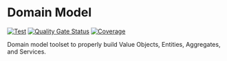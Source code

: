 # Domain Model

[![Test](https://github.com/ComplexHeart/py-domain-model/actions/workflows/test.yml/badge.svg)](https://github.com/ComplexHeart/py-domain-model/actions/workflows/test.yml)
[![Quality Gate Status](https://sonarcloud.io/api/project_badges/measure?project=ComplexHeart_py-domain-model&metric=alert_status)](https://sonarcloud.io/summary/new_code?id=ComplexHeart_py-domain-model)
[![Coverage](https://sonarcloud.io/api/project_badges/measure?project=ComplexHeart_py-domain-model&metric=coverage)](https://sonarcloud.io/summary/new_code?id=ComplexHeart_py-domain-model)

Domain model toolset to properly build Value Objects, Entities, Aggregates, and Services.
